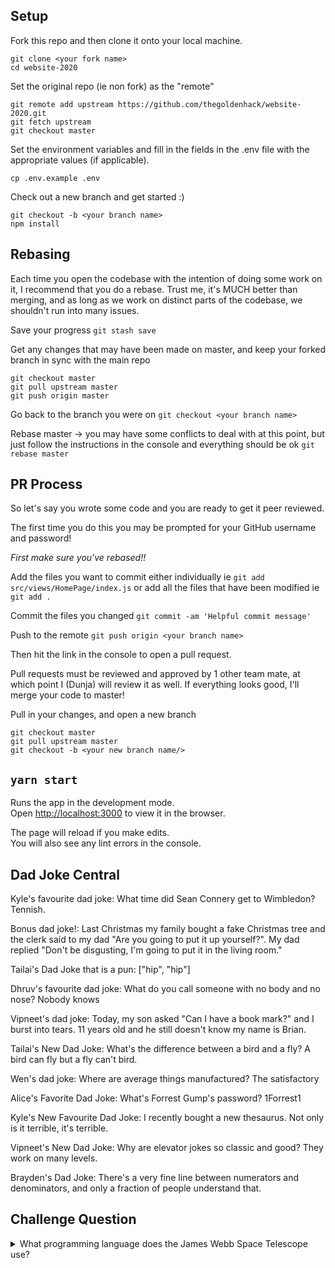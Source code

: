 ## Setup

Fork this repo and then clone it onto your local machine.

```
git clone <your fork name>
cd website-2020
```

Set the original repo (ie non fork) as the "remote"

```
git remote add upstream https://github.com/thegoldenhack/website-2020.git
git fetch upstream
git checkout master
```

Set the environment variables and fill in the fields in the .env file with the appropriate values (if applicable).

```
cp .env.example .env
```

Check out a new branch and get started :)

```
git checkout -b <your branch name>
npm install
```

## Rebasing

Each time you open the codebase with the intention of doing some work on it, I recommend that you do a rebase. Trust me, it's MUCH better than merging, and as long as we work on distinct parts of the codebase, we shouldn't run into many issues.

Save your progress
`git stash save`

Get any changes that may have been made on master, and keep your forked branch in sync with the main repo

```
git checkout master
git pull upstream master
git push origin master
```

Go back to the branch you were on
`git checkout <your branch name>`

Rebase master -> you may have some conflicts to deal with at this point, but just follow the instructions in the console and everything should be ok
`git rebase master`

## PR Process

So let's say you wrote some code and you are ready to get it peer reviewed.

The first time you do this you may be prompted for your GitHub username and password!

_First make sure you've rebased!!_

Add the files you want to commit either individually
ie `git add src/views/HomePage/index.js`
or add all the files that have been modified
ie `git add .`

Commit the files you changed
`git commit -am 'Helpful commit message'`

Push to the remote
`git push origin <your branch name>`

Then hit the link in the console to open a pull request.

Pull requests must be reviewed and approved by 1 other team mate, at which point I (Dunja) will review it as well. If everything looks good, I'll merge your code to master!

Pull in your changes, and open a new branch

```
git checkout master
git pull upstream master
git checkout -b <your new branch name/>
```

## `yarn start`

Runs the app in the development mode.<br />
Open [http://localhost:3000](http://localhost:3000) to view it in the browser.

The page will reload if you make edits.<br />
You will also see any lint errors in the console.


## Dad Joke Central
Kyle's favourite dad joke: 
    What time did Sean Connery get to Wimbledon? 
    Tennish.

Bonus dad joke!:
    Last Christmas my family bought a fake Christmas tree and the clerk said to my dad "Are you going to put it up yourself?". My dad replied "Don't be disgusting, I'm going to put it in the living room."

Tailai's Dad Joke that is a pun:
    ["hip", "hip"]

Dhruv's favourite dad joke:
    What do you call someone with no body and no nose? Nobody knows

Vipneet's dad joke:
    Today, my son asked "Can I have a book mark?" and I burst into tears. 11 years old and he still doesn't know my name is Brian.

Tailai's New Dad Joke:
    What's the difference between a bird and a fly?
    A bird can fly but a fly can't bird.
    
Wen's dad joke:
    Where are average things manufactured? The satisfactory 

Alice's Favorite Dad Joke:
    What's Forrest Gump's password?
    1Forrest1

Kyle's New Favourite Dad Joke:
	I recently bought a new thesaurus. Not only is it terrible, it's terrible.

Vipneet's New Dad Joke:
    Why are elevator jokes so classic and good? They work on many levels.

Brayden's Dad Joke:
    There's a very fine line between numerators and denominators, and only a fraction of people understand that.

## Challenge Question
<details>
  <summary>What programming language does the James Webb Space Telescope use?</summary>

  ```
  JavaScript 🤣
  https://news.ycombinator.com/item?id=19737663
  ```
</details>
